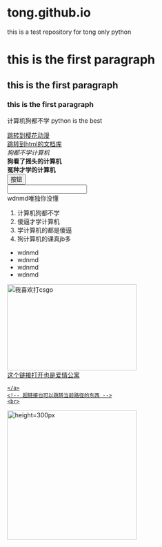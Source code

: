 # tong.github.io
this is a test repository for tong only
python
<!DOCTYPE html>
<html lang="en">
<head>
    <meta charset="UTF-8">
    <meta http-equiv="X-UA-Compatible" content="IE=edge">
    <meta name="viewport" content="width=device-width, initial-scale=1.0">
    <title>Document</title>
</head>
<body>
    <h1>this is the first paragraph</h1>
    <h2>this is the first paragraph</h2>
    <h3>this is the first paragraph</h3>
    <p>计算机狗都不学 python is the best</p>
<!--段落的意思-->
<a href="https://www.yhdmp.cc/showp/16165.html">跳转到樱花动漫</a>
<!--超链接-->
<br>
<!--换行-->
<a href="https://www.w3schools.com/html/">跳转到html的文档库</a>
<br>
<i>狗都不学计算机</i>
<!--这是斜体italic-->
<br>
<b>狗看了摇头的计算机</b>
<!--加粗的标签-->
<br>
<strong>冤种才学的计算机</strong>
<!--这个也是加粗的符号和b标签的效果一样-->
<br>
<button>按钮</button>
<!--按钮的意思-->
<br>
<input type="text">
<!--这是文本框的意思-->
<br>
<span>wdnmd唯独你没懂</span>
<!--大段落的时候用span标签 小段落的时候用p标签-->
<br>
<ol>
<li>计算机狗都不学</li>
<li>傻逼才学计算机</li>
<li>学计算机的都是傻逼</li>
<li>狗计算机的课真jb多</li>
</ol>
<!--这是有序列表 就是带数字顺序的-->
<ul>
    <li>wdnmd</li>
    <li>wdnmd</li>
    <li>wdnmd</li>
    <li>wdnmd</li>
</ul> 
<!--这是无序列表-->
<!-- 图片 img标签 src代表路径 从哪里导入这张图片
        alt 对图片补充说明
     -->
     <img src="./img/微信图片_20220325161619.jpg" alt="我喜欢打csgo" height="200px" width="300px">
     <!-- ./表示的是当前路径   ../表示的是返回上一级路径 -->
     <br>
    <a href="./测试03插入图片.html">这个链接打开也是爱情公寓
        
    </a>
    <!-- 超链接也可以跳转当前路径的东西 -->
    <br>
<a href="./img/2.jpg"> <img src="./img/6.jpg" alt="height=300px" width="300px"></a> 



</body>
</html>
